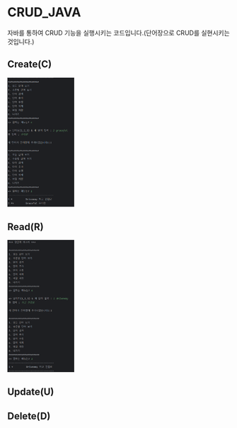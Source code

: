 # CRUD_JAVA
자바를 통하여 CRUD 기능을 실행시키는 코드입니다.(단어장으로 CRUD를 실현시키는 것입니다.)


## Create(C)
<img width="30%" src="https://github.com/knine123/CRUD_JAVA/blob/master/%EB%8D%B0%EC%9D%B4%ED%84%B0%20%EB%B0%8F%20%EC%82%AC%EC%A7%84/create.png"/>


## Read(R)
<img width="30%" src="https://github.com/knine123/CRUD_JAVA/blob/master/%EB%8D%B0%EC%9D%B4%ED%84%B0%20%EB%B0%8F%20%EC%82%AC%EC%A7%84/read.png"/>

## Update(U)


## Delete(D)

